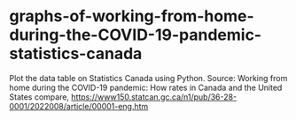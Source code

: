 # graphs-of-working-from-home-during-the-COVID-19-pandemic-statistics-canada
Plot the data table on Statistics Canada using Python. Source: Working from home during the COVID-19 pandemic: How rates in Canada and the United States compare, https://www150.statcan.gc.ca/n1/pub/36-28-0001/2022008/article/00001-eng.htm
